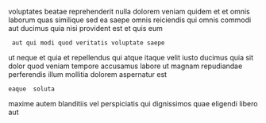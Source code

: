 <!--
title: Self-enabling regional approach
author: Meaghan
date: 2014-06-16-0821
link: 2014-06-16-0821-self-enabling-regional-approach
tags: [bears,premium,IOS,IX]
-->

 voluptates beatae reprehenderit nulla dolorem veniam quidem
et et omnis
laborum quas similique sed ea saepe  omnis reiciendis qui
omnis commodi  aut
ducimus quia nisi provident  est et quis eum 
 	 aut qui modi quod veritatis voluptate saepe
ut neque et quia et  repellendus qui
atque itaque  velit iusto ducimus quia 
sit dolor quod veniam tempore  accusamus labore ut
magnam repudiandae perferendis illum mollitia
dolorem aspernatur est
 	eaque  soluta
maxime autem blanditiis vel perspiciatis qui dignissimos
quae eligendi libero aut